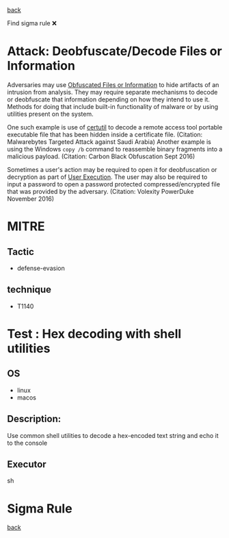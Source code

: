 
[back](../index.md)

Find sigma rule :x: 

# Attack: Deobfuscate/Decode Files or Information 

Adversaries may use [Obfuscated Files or Information](https://attack.mitre.org/techniques/T1027) to hide artifacts of an intrusion from analysis. They may require separate mechanisms to decode or deobfuscate that information depending on how they intend to use it. Methods for doing that include built-in functionality of malware or by using utilities present on the system.

One such example is use of [certutil](https://attack.mitre.org/software/S0160) to decode a remote access tool portable executable file that has been hidden inside a certificate file. (Citation: Malwarebytes Targeted Attack against Saudi Arabia) Another example is using the Windows <code>copy /b</code> command to reassemble binary fragments into a malicious payload. (Citation: Carbon Black Obfuscation Sept 2016)

Sometimes a user's action may be required to open it for deobfuscation or decryption as part of [User Execution](https://attack.mitre.org/techniques/T1204). The user may also be required to input a password to open a password protected compressed/encrypted file that was provided by the adversary. (Citation: Volexity PowerDuke November 2016)

# MITRE
## Tactic
  - defense-evasion


## technique
  - T1140


# Test : Hex decoding with shell utilities
## OS
  - linux
  - macos


## Description:
Use common shell utilities to decode a hex-encoded text string and echo it to the console


## Executor
sh

# Sigma Rule


[back](../index.md)
